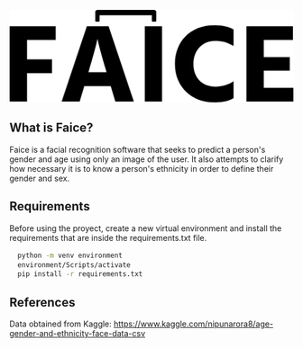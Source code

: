 ![alt text](https://github.com/sergioaisolutions/faice/blob/main/faiceLogo.png?raw=true)

## What is Faice?

Faice is a facial recognition software that seeks to predict a person's gender and age using only an image of the user. It also attempts to clarify how necessary it is to know a person's ethnicity in order to define their gender and sex.

## Requirements

Before using the proyect, create a new virtual environment and install the requirements that are inside the requirements.txt file.

```bash
  python -m venv environment
  environment/Scripts/activate
  pip install -r requirements.txt
```

## References

Data obtained from Kaggle: https://www.kaggle.com/nipunarora8/age-gender-and-ethnicity-face-data-csv